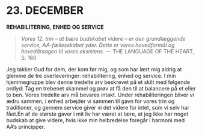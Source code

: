 # 23. DECEMBER

**REHABILITERING, ENHED OG SERVICE**

> *Vores 12. trin – at bære budskabet videre – er den grundlæggende service, AA-fællesskabet yder. Dette er vores hovedformål og hovedårsagen til vores eksistens.*
> — THE LANGUAGE OF THE HEART, S. 160

Jeg takker Gud for dem, der kom før mig, og som har lært mig aldrig at glemme de tre overleveringer: rehabilitering, enhed og service. I min hjemmegruppe blev denne tredelte arv beskrevet på et skilt med følgende ordlyd: Tag en trebenet skammel og prøv at få den til at balancere på et eller to ben. Vores tredelte arv må bevares intakt. Under rehabiliteringen bliver vi ædru sammen, i enhed arbejder vi sammen til gavn for vores trin og traditioner, og gennem service giver vi det videre for intet, som vi selv har fået.En af de største gaver i mit liv har været at lære, at jeg ikke har noget budskab at give videre, hvis ikke min helbredelse foregår i harmoni med AA’s principper.
